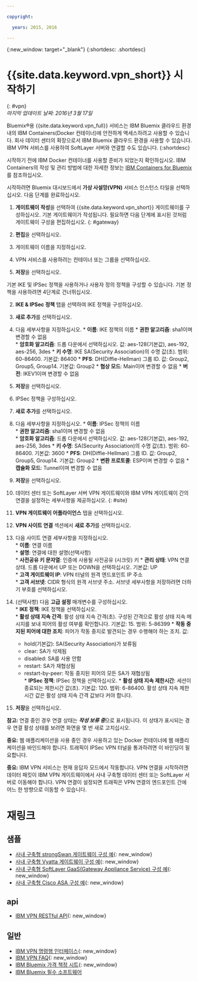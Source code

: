 ```yaml
---

copyright:

  years: 2015, 2016

---
```


{:new_window: target="_blank"}
{:shortdesc: .shortdesc}

# {{site.data.keyword.vpn_short}} 시작하기
{: #vpn}  
*마지막 업데이트 날짜: 2016년 3월 17일*

Bluemix&reg;용 {{site.data.keyword.vpn_full}} 서비스는 IBM Bluemix 클라우드 환경 내의 IBM Containers(Docker 컨테이너)에 안전하게 액세스하려고 사용할 수 있습니다. 회사 데이터 센터의 확장으로서 IBM Bluemix 클라우드 환경을 사용할 수 있습니다. IBM VPN 서비스를 사용하여 SoftLayer 서버와 연결할 수도 있습니다.
{:shortdesc}

시작하기 전에 IBM Docker 컨테이너를 사용할 준비가 되었는지 확인하십시오. IBM Containers의 작성 및 관리 방법에 대한 자세한 정보는 [IBM Containers for Bluemix](https://www.ng.bluemix.net/docs/containers/container_index.html)를 참조하십시오.  

시작하려면 Bluemix 대시보드에서 **가상 사설망(VPN)** 서비스 인스턴스 타일을 선택하십시오. 다음 단계를 완료하십시오.

1. **게이트웨이 작성**을 선택하여 {{site.data.keyword.vpn_short}} 게이트웨이를 구성하십시오. 기본 게이트웨이가 작성됩니다. 필요하면 다음 단계에 표시된 것처럼 게이트웨이 구성을 편집하십시오.
{: #gateway}  

  1. **편집**을 선택하십시오.  
  2. 게이트웨이 이름을 지정하십시오.  
  3. VPN 서비스를 사용하려는 컨테이너 또는 그룹을 선택하십시오.  
  4. **저장**을 선택하십시오.  

 기본 IKE 및 IPSec 정책을 사용하거나 사용자 정의 정책을 구성할 수 있습니다. 기본 정책을 사용하려면 4단계로 건너뛰십시오.

2. **IKE & IPSec 정책** 탭을 선택하여 IKE 정책을 구성하십시오.
  1. **새로 추가**를 선택하십시오.  
  2. 다음 세부사항을 지정하십시오.
	* **이름**: IKE 정책의 이름
	* **권한 알고리즘**: sha1이며 변경할 수 없음  
	* **암호화 알고리즘**: 드롭 다운에서 선택하십시오. 값: aes-128(기본값), aes-192, aes-256, 3des
	* **키 수명**: IKE SA(Security Association)의 수명 값(초). 범위: 60-86400. 기본값: 86400
	* **PFS**: DH(Diffie-Hellman) 그룹 ID. 값: Group2, Group5, Group14. 기본값: Group2
	* **협상 모드**: Main이며 변경할 수 없음
	* **버전**: IKEV1이며 변경할 수 없음
  3. **저장**을 선택하십시오.

3. IPSec 정책을 구성하십시오.
  1. **새로 추가**를 선택하십시오.  
  2. 다음 세부사항을 지정하십시오.
  	* **이름**: IPSec 정책의 이름  
  	* **권한 알고리즘**: sha1이며 변경할 수 없음  
  	* **암호화 알고리즘**: 드롭 다운에서 선택하십시오. 값: aes-128(기본값), aes-192, aes-256, 3des
  	* **키 수명**: SA(Security Association)의 수명 값(초). 범위: 60-86400. 기본값: 3600
  	* **PFS**: DH(Diffie-Hellman) 그룹 ID. 값: Group2, Group5, Group14. 기본값: Group2
  	* **변환 프로토콜**: ESP이며 변경할 수 없음
  	* **캡슐화 모드**: Tunnel이며 변경할 수 없음
  3. **저장**을 선택하십시오.  

4. 데이터 센터 또는 SoftLayer 서버 VPN 게이트웨이와 IBM VPN 게이트웨이 간의 연결을 설정하는 세부사항을 제공하십시오.
{: #site}  

  1. **VPN 게이트웨이 어플라이언스** 탭을 선택하십시오.
  2. **VPN 사이트 연결** 섹션에서 **새로 추가**를 선택하십시오.
  3. 다음 사이트 연결 세부사항을 지정하십시오.  
  	* **이름**: 연결 이름  
  	* **설명**: 연결에 대한 설명(선택사항)  
  	* **사전공유 키 문자열**: 인증에 사용될 사전공유 (시크릿) 키
  	* **관리 상태**: VPN 연결 상태. 드롭 다운에서 UP 또는 DOWN을 선택하십시오. 기본값: UP  
  	* **고객 게이트웨이 IP**: VPN 터널의 원격 엔드포인트 IP 주소  
  	* **고객 서브넷**: CIDR 형식의 원격 서브넷 주소. 서브넷 세부사항을 저장하려면 더하기 부호를 선택하십시오.
  4. (선택사항) 다음 **고급 설정** 매개변수를 구성하십시오.  
  	* **IKE 정책**: IKE 정책을 선택하십시오.  
  	* **활성 상태 지속 간격**: 활성 상태 지속 간격(초). 구성된 간격으로 활성 상태 지속 메시지를 보내 피어의 활성 여부를 확인합니다. 기본값: 15. 범위: 5-86399
  	* **작동 중지된 피어에 대한 조치**: 피어가 작동 중지로 발견되는 경우 수행해야 하는 조치.
     값: 
  		* hold(기본값): SA(Security Association)가 보류됨 
  		* clear: SA가 삭제됨
  		* disabled: SA를 사용 안함
  		* restart: SA가 재협상됨
  		* restart-by-peer: 작동 중지된 피어의 모든 SA가 재협상됨  
  	* **IPSec 정책**: IPSec 정책을 선택하십시오.
  	* **활성 상태 지속 제한시간**: 세션이 종료되는 제한시간 값(초). 기본값: 120. 범위: 6-86400. 활성 상태 지속 제한시간 값은 활성 상태 지속 간격 값보다 커야 합니다.
  5. **저장**을 선택하십시오.

  **참고:** 연결 중인 경우 연결 상태는 ***작성 보류 중***으로 표시됩니다. 이 상태가 표시되는 경우 연결 활성 상태를 보려면 화면을 몇 번 새로 고치십시오.

**중요:** 웹 애플리케이션을 사용 중인 경우 사용하고 있는 Docker 컨테이너에 웹 애플리케이션을 바인드해야 합니다. 트래픽이 IPSec VPN 터널을 통과하려면 이 바인딩이 필요합니다.

**중요:** IBM VPN 서비스는 현재 응답자 모드에서 작동합니다. VPN 연결을 시작하려면 데이터 패킷이 IBM VPN 게이트웨이에서 사내 구축형 데이터 센터 또는 SoftLayer 서버로 이동해야 합니다. VPN 연결이 설정되면 트래픽은 VPN 연결의 엔드포인트 간에 어느 한 방향으로 이동할 수 있습니다.

 
# 재링크
## 샘플 
* [사내 구축형 strongSwan 게이트웨이 구성 예](vpn_onpremises.html#strongswan){: new_window}
* [사내 구축형 Vyatta 게이트웨이 구성 예](vpn_onpremises.html#vyatta){: new_window}
* [사내 구축형 SoftLayer GaaS(Gateway Appliance Service) 구성 예](vpn_onpremises.html#gaas){: new_window}
* [사내 구축형 Cisco ASA 구성 예](vpn_onpremises.html#cisco){: new_window}

## api 
* [IBM VPN RESTful API](https://new-console.ng.bluemix.net/apidocs/101){: new_window}

## 일반 
* [IBM VPN 명령행 인터페이스](../../cli/plugins/vpn/index.html){: new_window}
* [IBM VPN FAQ](vpn_faq.html#vpn_faq){: new_window}
* [IBM Bluemix 가격 책정 시트](https://console.{DomainName}/pricing/){: new_window}
* [IBM Bluemix 필수 소프트웨어](https://developer.ibm.com/bluemix/support/#prereqs)

